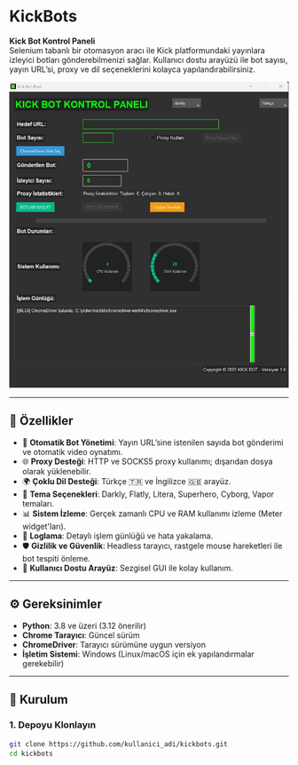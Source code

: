 # KickBots

**Kick Bot Kontrol Paneli**  
Selenium tabanlı bir otomasyon aracı ile Kick platformundaki yayınlara izleyici botları gönderebilmenizi sağlar. Kullanıcı dostu arayüzü ile bot sayısı, yayın URL’si, proxy ve dil seçeneklerini kolayca yapılandırabilirsiniz.

![KickBots GUI](Screenshot_1.jpg) <!-- Ekran görüntüsü ekleyeceksen bu kısmı aktif et -->

---

## 🚀 Özellikler

- 🎯 **Otomatik Bot Yönetimi**: Yayın URL’sine istenilen sayıda bot gönderimi ve otomatik video oynatımı.
- 🌐 **Proxy Desteği**: HTTP ve SOCKS5 proxy kullanımı; dışarıdan dosya olarak yüklenebilir.
- 🌍 **Çoklu Dil Desteği**: Türkçe 🇹🇷 ve İngilizce 🇬🇧 arayüz.
- 🎨 **Tema Seçenekleri**: Darkly, Flatly, Litera, Superhero, Cyborg, Vapor temaları.
- 📊 **Sistem İzleme**: Gerçek zamanlı CPU ve RAM kullanımı izleme (Meter widget'ları).
- 📁 **Loglama**: Detaylı işlem günlüğü ve hata yakalama.
- 🛡️ **Gizlilik ve Güvenlik**: Headless tarayıcı, rastgele mouse hareketleri ile bot tespiti önleme.
- 🧩 **Kullanıcı Dostu Arayüz**: Sezgisel GUI ile kolay kullanım.

---

## ⚙️ Gereksinimler

- **Python**: 3.8 ve üzeri (3.12 önerilir)
- **Chrome Tarayıcı**: Güncel sürüm
- **ChromeDriver**: Tarayıcı sürümüne uygun versiyon
- **İşletim Sistemi**: Windows (Linux/macOS için ek yapılandırmalar gerekebilir)

---

## 🔧 Kurulum

### 1. Depoyu Klonlayın
```bash
git clone https://github.com/kullanici_adi/kickbots.git
cd kickbots
